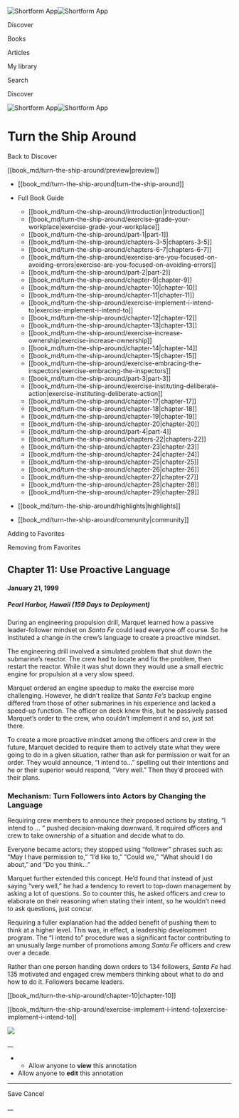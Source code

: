 ![Shortform App](/img/logo.36a2399e.svg)![Shortform App](/img/logo-dark.70c1b072.svg)

Discover

Books

Articles

My library

Search

Discover

![Shortform App](/img/logo.36a2399e.svg)![Shortform App](/img/logo-dark.70c1b072.svg)

# Turn the Ship Around

Back to Discover

[[book_md/turn-the-ship-around/preview|preview]]

  * [[book_md/turn-the-ship-around|turn-the-ship-around]]
  * Full Book Guide

    * [[book_md/turn-the-ship-around/introduction|introduction]]
    * [[book_md/turn-the-ship-around/exercise-grade-your-workplace|exercise-grade-your-workplace]]
    * [[book_md/turn-the-ship-around/part-1|part-1]]
    * [[book_md/turn-the-ship-around/chapters-3-5|chapters-3-5]]
    * [[book_md/turn-the-ship-around/chapters-6-7|chapters-6-7]]
    * [[book_md/turn-the-ship-around/exercise-are-you-focused-on-avoiding-errors|exercise-are-you-focused-on-avoiding-errors]]
    * [[book_md/turn-the-ship-around/part-2|part-2]]
    * [[book_md/turn-the-ship-around/chapter-9|chapter-9]]
    * [[book_md/turn-the-ship-around/chapter-10|chapter-10]]
    * [[book_md/turn-the-ship-around/chapter-11|chapter-11]]
    * [[book_md/turn-the-ship-around/exercise-implement-i-intend-to|exercise-implement-i-intend-to]]
    * [[book_md/turn-the-ship-around/chapter-12|chapter-12]]
    * [[book_md/turn-the-ship-around/chapter-13|chapter-13]]
    * [[book_md/turn-the-ship-around/exercise-increase-ownership|exercise-increase-ownership]]
    * [[book_md/turn-the-ship-around/chapter-14|chapter-14]]
    * [[book_md/turn-the-ship-around/chapter-15|chapter-15]]
    * [[book_md/turn-the-ship-around/exercise-embracing-the-inspectors|exercise-embracing-the-inspectors]]
    * [[book_md/turn-the-ship-around/part-3|part-3]]
    * [[book_md/turn-the-ship-around/exercise-instituting-deliberate-action|exercise-instituting-deliberate-action]]
    * [[book_md/turn-the-ship-around/chapter-17|chapter-17]]
    * [[book_md/turn-the-ship-around/chapter-18|chapter-18]]
    * [[book_md/turn-the-ship-around/chapter-19|chapter-19]]
    * [[book_md/turn-the-ship-around/chapter-20|chapter-20]]
    * [[book_md/turn-the-ship-around/part-4|part-4]]
    * [[book_md/turn-the-ship-around/chapters-22|chapters-22]]
    * [[book_md/turn-the-ship-around/chapter-23|chapter-23]]
    * [[book_md/turn-the-ship-around/chapter-24|chapter-24]]
    * [[book_md/turn-the-ship-around/chapter-25|chapter-25]]
    * [[book_md/turn-the-ship-around/chapter-26|chapter-26]]
    * [[book_md/turn-the-ship-around/chapter-27|chapter-27]]
    * [[book_md/turn-the-ship-around/chapter-28|chapter-28]]
    * [[book_md/turn-the-ship-around/chapter-29|chapter-29]]
  * [[book_md/turn-the-ship-around/highlights|highlights]]
  * [[book_md/turn-the-ship-around/community|community]]



Adding to Favorites 

Removing from Favorites 

## Chapter 11: Use Proactive Language

#### January 21, 1999

##### Pearl Harbor, Hawaii (159 Days to Deployment)

During an engineering propulsion drill, Marquet learned how a passive leader-follower mindset on _Santa Fe_ could lead everyone off course. So he instituted a change in the crew’s language to create a proactive mindset.

The engineering drill involved a simulated problem that shut down the submarine’s reactor. The crew had to locate and fix the problem, then restart the reactor. While it was shut down they would use a small electric engine for propulsion at a very slow speed.

Marquet ordered an engine speedup to make the exercise more challenging. However, he didn’t realize that _Santa Fe’s_ backup engine differed from those of other submarines in his experience and lacked a speed-up function. The officer on deck knew this, but he passively passed Marquet’s order to the crew, who couldn’t implement it and so, just sat there.

To create a more proactive mindset among the officers and crew in the future, Marquet decided to require them to actively state what they were going to do in a given situation, rather than ask for permission or wait for an order. They would announce, “I intend to…” spelling out their intentions and he or their superior would respond, “Very well.” Then they‘d proceed with their plans.

### Mechanism: Turn Followers into Actors by Changing the Language

Requiring crew members to announce their proposed actions by stating, “I intend to ... “ pushed decision-making downward. It required officers and crew to take ownership of a situation and decide what to do.

Everyone became actors; they stopped using “follower” phrases such as: “May I have permission to,” “I’d like to,” “Could we,” “What should I do about,” and “Do you think…”

Marquet further extended this concept. He’d found that instead of just saying “very well,” he had a tendency to revert to top-down management by asking a lot of questions. So to counter this, he asked officers and crew to elaborate on their reasoning when stating their intent, so he wouldn’t need to ask questions, just concur.

Requiring a fuller explanation had the added benefit of pushing them to think at a higher level. This was, in effect, a leadership development program. The “I intend to” procedure was a significant factor contributing to an unusually large number of promotions among _Santa Fe_ officers and crew over a decade.

Rather than one person handing down orders to 134 followers, _Santa Fe_ had 135 motivated and engaged crew members thinking about what to do and how to do it. Followers became leaders.

[[book_md/turn-the-ship-around/chapter-10|chapter-10]]

[[book_md/turn-the-ship-around/exercise-implement-i-intend-to|exercise-implement-i-intend-to]]

![](https://bat.bing.com/action/0?ti=56018282&Ver=2&mid=a3c214c0-c4ec-4ddd-82de-ea5033ce27da&sid=72e6e650642c11eeb2dd2161d176fe8d&vid=72e70890642c11eeb72d79fe7b6df2c6&vids=0&msclkid=N&pi=0&lg=en-US&sw=800&sh=600&sc=24&nwd=1&tl=Shortform%20%7C%20Book&p=https%3A%2F%2Fwww.shortform.com%2Fapp%2Fbook%2Fturn-the-ship-around%2Fchapter-11&r=&lt=1056&evt=pageLoad&sv=1&rn=32014)

__

  *   * Allow anyone to **view** this annotation
  * Allow anyone to **edit** this annotation



* * *

Save Cancel

__



